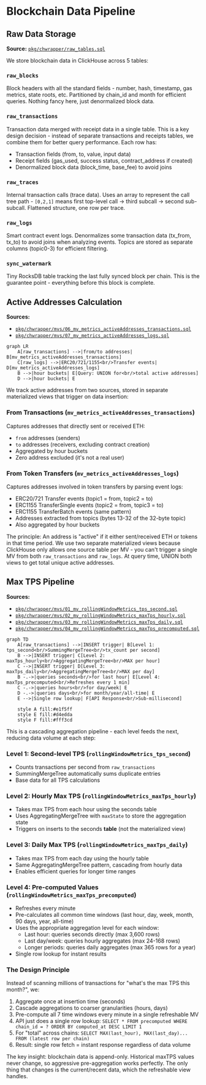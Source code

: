 # Blockchain Data Pipeline

## Raw Data Storage

**Source:** [`pkg/chwrapper/raw_tables.sql`](pkg/chwrapper/raw_tables.sql)

We store blockchain data in ClickHouse across 5 tables:

### `raw_blocks`
Block headers with all the standard fields - number, hash, timestamp, gas metrics, state roots, etc. Partitioned by chain_id and month for efficient queries. Nothing fancy here, just denormalized block data.

### `raw_transactions`
Transaction data merged with receipt data in a single table. This is a key design decision - instead of separate transactions and receipts tables, we combine them for better query performance. Each row has:
- Transaction fields (from, to, value, input data)
- Receipt fields (gas_used, success status, contract_address if created)
- Denormalized block data (block_time, base_fee) to avoid joins

### `raw_traces`
Internal transaction calls (trace data). Uses an array to represent the call tree path - `[0,2,1]` means first top-level call → third subcall → second sub-subcall. Flattened structure, one row per trace.

### `raw_logs`
Smart contract event logs. Denormalizes some transaction data (tx_from, tx_to) to avoid joins when analyzing events. Topics are stored as separate columns (topic0-3) for efficient filtering.

### `sync_watermark`
Tiny RocksDB table tracking the last fully synced block per chain. This is the guarantee point - everything before this block is complete.

## Active Addresses Calculation

**Sources:**
- [`pkg/chwrapper/mvs/06_mv_metrics_activeAddresses_transactions.sql`](pkg/chwrapper/mvs/06_mv_metrics_activeAddresses_transactions.sql)
- [`pkg/chwrapper/mvs/07_mv_metrics_activeAddresses_logs.sql`](pkg/chwrapper/mvs/07_mv_metrics_activeAddresses_logs.sql)

```mermaid
graph LR
    A[raw_transactions] -->|from/to addresses| B[mv_metrics_activeAddresses_transactions]
    C[raw_logs] -->|ERC20/721/1155<br/>Transfer events| D[mv_metrics_activeAddresses_logs]
    B -->|hour buckets| E[Query: UNION for<br/>total active addresses]
    D -->|hour buckets| E
```

We track active addresses from two sources, stored in separate materialized views that trigger on data insertion:

### From Transactions (`mv_metrics_activeAddresses_transactions`)
Captures addresses that directly sent or received ETH:
- `from` addresses (senders)
- `to` addresses (receivers, excluding contract creation)
- Aggregated by hour buckets
- Zero address excluded (it's not a real user)

### From Token Transfers (`mv_metrics_activeAddresses_logs`)
Captures addresses involved in token transfers by parsing event logs:
- ERC20/721 Transfer events (topic1 = from, topic2 = to)
- ERC1155 TransferSingle events (topic2 = from, topic3 = to)  
- ERC1155 TransferBatch events (same pattern)
- Addresses extracted from topics (bytes 13-32 of the 32-byte topic)
- Also aggregated by hour buckets

The principle: An address is "active" if it either sent/received ETH or tokens in that time period. We use two separate materialized views because ClickHouse only allows one source table per MV - you can't trigger a single MV from both `raw_transactions` and `raw_logs`. At query time, UNION both views to get total unique active addresses.

## Max TPS Pipeline

**Sources:**
- [`pkg/chwrapper/mvs/01_mv_rollingWindowMetrics_tps_second.sql`](pkg/chwrapper/mvs/01_mv_rollingWindowMetrics_tps_second.sql)
- [`pkg/chwrapper/mvs/02_mv_rollingWindowMetrics_maxTps_hourly.sql`](pkg/chwrapper/mvs/02_mv_rollingWindowMetrics_maxTps_hourly.sql)
- [`pkg/chwrapper/mvs/03_mv_rollingWindowMetrics_maxTps_daily.sql`](pkg/chwrapper/mvs/03_mv_rollingWindowMetrics_maxTps_daily.sql)
- [`pkg/chwrapper/mvs/04_mv_rollingWindowMetrics_maxTps_precomputed.sql`](pkg/chwrapper/mvs/04_mv_rollingWindowMetrics_maxTps_precomputed.sql)

```mermaid
graph TD
    A[raw_transactions] -->|INSERT trigger| B[Level 1: tps_second<br/>SummingMergeTree<br/>tx_count per second]
    B -->|INSERT trigger| C[Level 2: maxTps_hourly<br/>AggregatingMergeTree<br/>MAX per hour]
    C -->|INSERT trigger| D[Level 3: maxTps_daily<br/>AggregatingMergeTree<br/>MAX per day]
    B -.->|queries seconds<br/>for last hour| E[Level 4: maxTps_precomputed<br/>Refreshes every 1 min]
    C -.->|queries hours<br/>for day/week| E
    D -.->|queries days<br/>for month/year/all-time| E
    E -->|Single row lookup| F[API Response<br/>Sub-millisecond]
    
    style A fill:#e1f5ff
    style E fill:#d4edda
    style F fill:#fff3cd
```

This is a cascading aggregation pipeline - each level feeds the next, reducing data volume at each step:

### Level 1: Second-level TPS (`rollingWindowMetrics_tps_second`)
- Counts transactions per second from `raw_transactions`
- SummingMergeTree automatically sums duplicate entries
- Base data for all TPS calculations

### Level 2: Hourly Max TPS (`rollingWindowMetrics_maxTps_hourly`)  
- Takes max TPS from each hour using the seconds table
- Uses AggregatingMergeTree with `maxState` to store the aggregation state
- Triggers on inserts to the seconds **table** (not the materialized view)

### Level 3: Daily Max TPS (`rollingWindowMetrics_maxTps_daily`)
- Takes max TPS from each day using the hourly table  
- Same AggregatingMergeTree pattern, cascading from hourly data
- Enables efficient queries for longer time ranges

### Level 4: Pre-computed Values (`rollingWindowMetrics_maxTps_precomputed`)
- Refreshes every minute
- Pre-calculates all common time windows (last hour, day, week, month, 90 days, year, all-time)
- Uses the appropriate aggregation level for each window:
  - Last hour: queries seconds directly (max 3,600 rows)
  - Last day/week: queries hourly aggregates (max 24-168 rows)
  - Longer periods: queries daily aggregates (max 365 rows for a year)
- Single row lookup for instant results

### The Design Principle
Instead of scanning millions of transactions for "what's the max TPS this month?", we:
1. Aggregate once at insertion time (seconds)
2. Cascade aggregations to coarser granularities (hours, days)
3. Pre-compute all 7 time windows every minute in a single refreshable MV
4. API just does a single row lookup: `SELECT * FROM precomputed WHERE chain_id = ? ORDER BY computed_at DESC LIMIT 1`
5. For "total" across chains: `SELECT MAX(last_hour), MAX(last_day)... FROM (latest row per chain)`
6. Result: single row fetch = instant response regardless of data volume

The key insight: blockchain data is append-only. Historical maxTPS values never change, so aggressive pre-aggregation works perfectly. The only thing that changes is the current/recent data, which the refreshable view handles.
